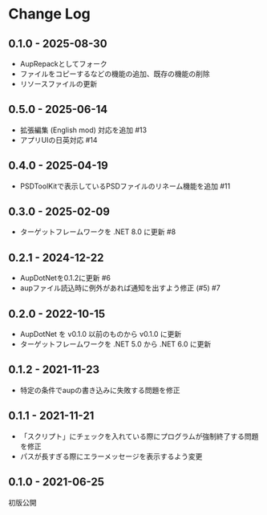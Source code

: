 # Change Log
## 0.1.0 - 2025-08-30
- AupRepackとしてフォーク
- ファイルをコピーするなどの機能の追加、既存の機能の削除
- リソースファイルの更新

## 0.5.0 - 2025-06-14
- 拡張編集 (English mod) 対応を追加 #13
- アプリUIの日英対応 #14

## 0.4.0 - 2025-04-19
- PSDToolKitで表示しているPSDファイルのリネーム機能を追加 #11

## 0.3.0 - 2025-02-09
- ターゲットフレームワークを .NET 8.0 に更新 #8

## 0.2.1 - 2024-12-22
- AupDotNetを0.1.2に更新 #6
- aupファイル読込時に例外があれば通知を出すよう修正 (#5) #7

## 0.2.0 - 2022-10-15
- AupDotNet を v0.1.0 以前のものから v0.1.0 に更新
- ターゲットフレームワークを .NET 5.0 から .NET 6.0 に更新

## 0.1.2 - 2021-11-23
- 特定の条件でaupの書き込みに失敗する問題を修正

## 0.1.1 - 2021-11-21
- 「スクリプト」にチェックを入れている際にプログラムが強制終了する問題を修正
- パスが長すぎる際にエラーメッセージを表示するよう変更

## 0.1.0 - 2021-06-25
初版公開

